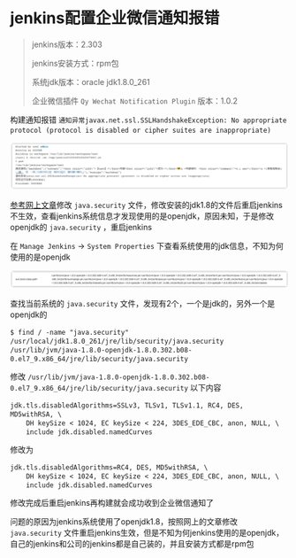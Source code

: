 # jenkins配置企业微信通知报错



> jenkins版本：2.303
>
> jenkins安装方式：rpm包
>
> 系统jdk版本：oracle jdk1.8.0_261
>
> 企业微信插件 `Qy Wechat Notification Plugin` 版本：1.0.2



构建通知报错 `通知异常javax.net.ssl.SSLHandshakeException: No appropriate protocol (protocol is disabled or cipher suites are inappropriate)`

![iShot2021-09-10_17.21.09](https://github.com/pptfz/picgo-images/blob/master/img/iShot2021-09-10_17.21.09.png)





[参考网上文章](https://blog.csdn.net/weixin_38111957/article/details/80577688)修改 `java.security` 文件，修改安装的jdk1.8的文件后重启jenkins不生效，查看jenkins系统信息才发现使用的是openjdk，原因未知，于是修改openjdk的 `java.security` ，重启jenkins

在 `Manage Jenkins` -> `System Properties` 下查看系统使用的jdk信息，不知为何使用的是openjdk

![iShot2021-09-10_17.22.21](https://github.com/pptfz/picgo-images/blob/master/img/iShot2021-09-10_17.22.21.png)





查找当前系统的 `java.security` 文件，发现有2个，一个是jdk的，另外一个是openjdk的

```shell
$ find / -name "java.security"
/usr/local/jdk1.8.0_261/jre/lib/security/java.security
/usr/lib/jvm/java-1.8.0-openjdk-1.8.0.302.b08-0.el7_9.x86_64/jre/lib/security/java.security
```



修改 `/usr/lib/jvm/java-1.8.0-openjdk-1.8.0.302.b08-0.el7_9.x86_64/jre/lib/security/java.security` 以下内容

```shell
jdk.tls.disabledAlgorithms=SSLv3, TLSv1, TLSv1.1, RC4, DES, MD5withRSA, \
    DH keySize < 1024, EC keySize < 224, 3DES_EDE_CBC, anon, NULL, \
    include jdk.disabled.namedCurves
```

修改为

```shell
jdk.tls.disabledAlgorithms=RC4, DES, MD5withRSA, \
    DH keySize < 1024, EC keySize < 224, 3DES_EDE_CBC, anon, NULL, \
    include jdk.disabled.namedCurves
```



修改完成后重启jenkins再构建就会成功收到企业微信通知了

问题的原因为jenkins系统使用了openjdk1.8，按照网上的文章修改 `java.security` 文件重启jenkins生效，但是不知为何jenkins使用的是openjdk，自己的jenkins和公司的jenkins都是自己装的，并且安装方式都是rpm包

